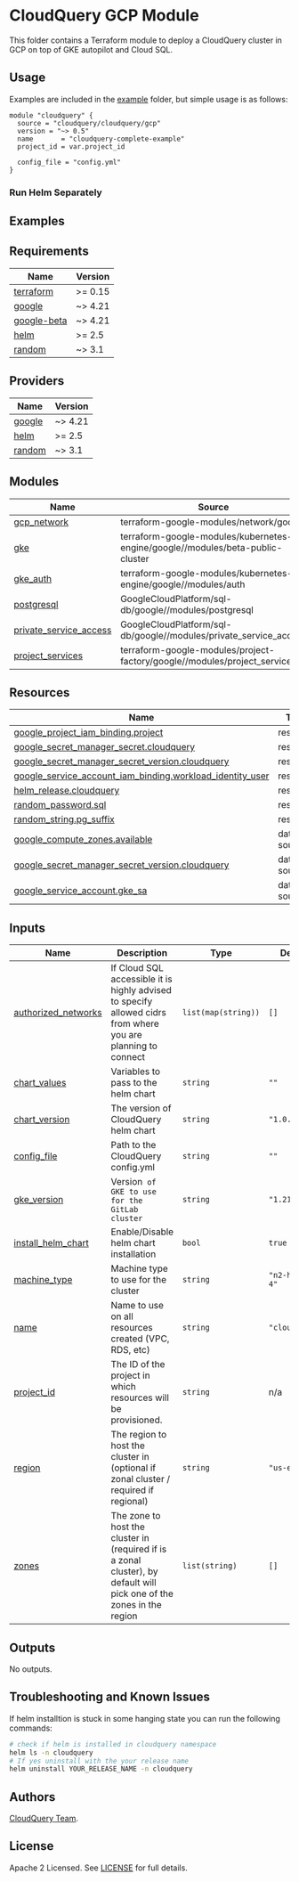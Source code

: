 # CloudQuery GCP Module

This folder contains a Terraform module to deploy a CloudQuery cluster in GCP on top of GKE autopilot and Cloud SQL.

## Usage

Examples are included in the [example](./examples/complete) folder, but simple usage is as follows:

```hcl
module "cloudquery" {
  source = "cloudquery/cloudquery/gcp"
  version = "~> 0.5"
  name       = "cloudquery-complete-example"
  project_id = var.project_id

  config_file = "config.yml"
}
```

### Run Helm Separately

## Examples

<!-- BEGINNING OF PRE-COMMIT-TERRAFORM DOCS HOOK -->
## Requirements

| Name | Version |
|------|---------|
| <a name="requirement_terraform"></a> [terraform](#requirement\_terraform) | >= 0.15 |
| <a name="requirement_google"></a> [google](#requirement\_google) | ~> 4.21 |
| <a name="requirement_google-beta"></a> [google-beta](#requirement\_google-beta) | ~> 4.21 |
| <a name="requirement_helm"></a> [helm](#requirement\_helm) | >= 2.5 |
| <a name="requirement_random"></a> [random](#requirement\_random) | ~> 3.1 |

## Providers

| Name | Version |
|------|---------|
| <a name="provider_google"></a> [google](#provider\_google) | ~> 4.21 |
| <a name="provider_helm"></a> [helm](#provider\_helm) | >= 2.5 |
| <a name="provider_random"></a> [random](#provider\_random) | ~> 3.1 |

## Modules

| Name | Source | Version |
|------|--------|---------|
| <a name="module_gcp_network"></a> [gcp\_network](#module\_gcp\_network) | terraform-google-modules/network/google | ~> 4.0 |
| <a name="module_gke"></a> [gke](#module\_gke) | terraform-google-modules/kubernetes-engine/google//modules/beta-public-cluster | ~> 21.0 |
| <a name="module_gke_auth"></a> [gke\_auth](#module\_gke\_auth) | terraform-google-modules/kubernetes-engine/google//modules/auth | n/a |
| <a name="module_postgresql"></a> [postgresql](#module\_postgresql) | GoogleCloudPlatform/sql-db/google//modules/postgresql | n/a |
| <a name="module_private_service_access"></a> [private\_service\_access](#module\_private\_service\_access) | GoogleCloudPlatform/sql-db/google//modules/private_service_access | n/a |
| <a name="module_project_services"></a> [project\_services](#module\_project\_services) | terraform-google-modules/project-factory/google//modules/project_services | n/a |

## Resources

| Name | Type |
|------|------|
| [google_project_iam_binding.project](https://registry.terraform.io/providers/hashicorp/google/latest/docs/resources/project_iam_binding) | resource |
| [google_secret_manager_secret.cloudquery](https://registry.terraform.io/providers/hashicorp/google/latest/docs/resources/secret_manager_secret) | resource |
| [google_secret_manager_secret_version.cloudquery](https://registry.terraform.io/providers/hashicorp/google/latest/docs/resources/secret_manager_secret_version) | resource |
| [google_service_account_iam_binding.workload_identity_user](https://registry.terraform.io/providers/hashicorp/google/latest/docs/resources/service_account_iam_binding) | resource |
| [helm_release.cloudquery](https://registry.terraform.io/providers/hashicorp/helm/latest/docs/resources/release) | resource |
| [random_password.sql](https://registry.terraform.io/providers/hashicorp/random/latest/docs/resources/password) | resource |
| [random_string.pg_suffix](https://registry.terraform.io/providers/hashicorp/random/latest/docs/resources/string) | resource |
| [google_compute_zones.available](https://registry.terraform.io/providers/hashicorp/google/latest/docs/data-sources/compute_zones) | data source |
| [google_secret_manager_secret_version.cloudquery](https://registry.terraform.io/providers/hashicorp/google/latest/docs/data-sources/secret_manager_secret_version) | data source |
| [google_service_account.gke_sa](https://registry.terraform.io/providers/hashicorp/google/latest/docs/data-sources/service_account) | data source |

## Inputs

| Name | Description | Type | Default | Required |
|------|-------------|------|---------|:--------:|
| <a name="input_authorized_networks"></a> [authorized\_networks](#input\_authorized\_networks) | If Cloud SQL accessible it is highly advised to specify allowed cidrs from where you are planning to connect | `list(map(string))` | `[]` | no |
| <a name="input_chart_values"></a> [chart\_values](#input\_chart\_values) | Variables to pass to the helm chart | `string` | `""` | no |
| <a name="input_chart_version"></a> [chart\_version](#input\_chart\_version) | The version of CloudQuery helm chart | `string` | `"1.0.10"` | no |
| <a name="input_config_file"></a> [config\_file](#input\_config\_file) | Path to the CloudQuery config.yml | `string` | `""` | no |
| <a name="input_gke_version"></a> [gke\_version](#input\_gke\_version) | Version` of GKE to use for the GitLab cluster` | `string` | `"1.21"` | no |
| <a name="input_install_helm_chart"></a> [install\_helm\_chart](#input\_install\_helm\_chart) | Enable/Disable helm chart installation | `bool` | `true` | no |
| <a name="input_machine_type"></a> [machine\_type](#input\_machine\_type) | Machine type to use for the cluster | `string` | `"n2-highcpu-4"` | no |
| <a name="input_name"></a> [name](#input\_name) | Name to use on all resources created (VPC, RDS, etc) | `string` | `"cloudquery"` | no |
| <a name="input_project_id"></a> [project\_id](#input\_project\_id) | The ID of the project in which resources will be provisioned. | `string` | n/a | yes |
| <a name="input_region"></a> [region](#input\_region) | The region to host the cluster in (optional if zonal cluster / required if regional) | `string` | `"us-east1"` | no |
| <a name="input_zones"></a> [zones](#input\_zones) | The zone to host the cluster in (required if is a zonal cluster), by default will pick one of the zones in the region | `list(string)` | `[]` | no |

## Outputs

No outputs.
<!-- END OF PRE-COMMIT-TERRAFORM DOCS HOOK -->

## Troubleshooting and Known Issues

If helm installtion is stuck in some hanging state you can run the following commands:

```bash
# check if helm is installed in cloudquery namespace
helm ls -n cloudquery
# If yes uninstall with the your release name
helm uninstall YOUR_RELEASE_NAME -n cloudquery
```

## Authors

[CloudQuery Team](https://github.com/cloudquery/cloudquery).

## License

Apache 2 Licensed. See [LICENSE](https://github.com/cloudquery/terraform-gcp-cloudquery/tree/main/LICENSE) for full details.
